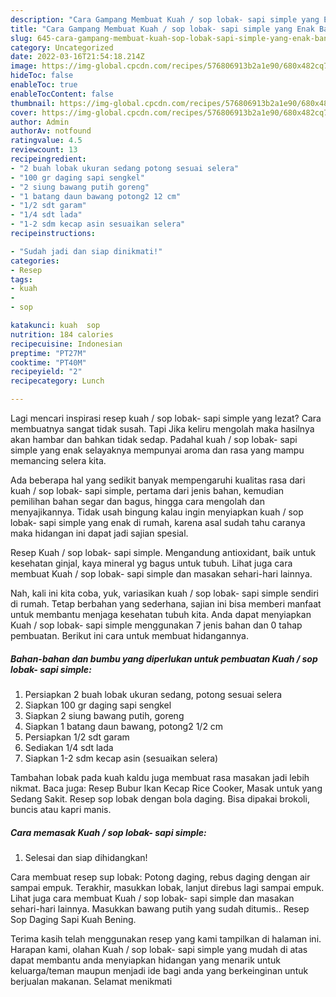 ```yaml
---
description: "Cara Gampang Membuat Kuah / sop lobak- sapi simple yang Enak Banget, Buat Buka Puasa Lezat"
title: "Cara Gampang Membuat Kuah / sop lobak- sapi simple yang Enak Banget, Buat Buka Puasa Lezat"
slug: 645-cara-gampang-membuat-kuah-sop-lobak-sapi-simple-yang-enak-banget-buat-buka-puasa-lezat
category: Uncategorized
date: 2022-03-16T21:54:18.214Z
image: https://img-global.cpcdn.com/recipes/576806913b2a1e90/680x482cq70/kuah-sop-lobak-sapi-simple-foto-resep-utama.jpg
hideToc: false
enableToc: true
enableTocContent: false
thumbnail: https://img-global.cpcdn.com/recipes/576806913b2a1e90/680x482cq70/kuah-sop-lobak-sapi-simple-foto-resep-utama.jpg
cover: https://img-global.cpcdn.com/recipes/576806913b2a1e90/680x482cq70/kuah-sop-lobak-sapi-simple-foto-resep-utama.jpg
author: Admin
authorAv: notfound
ratingvalue: 4.5
reviewcount: 13
recipeingredient:
- "2 buah lobak ukuran sedang potong sesuai selera"
- "100 gr daging sapi sengkel"
- "2 siung bawang putih goreng"
- "1 batang daun bawang potong2 12 cm"
- "1/2 sdt garam"
- "1/4 sdt lada"
- "1-2 sdm kecap asin sesuaikan selera"
recipeinstructions:

- "Sudah jadi dan siap dinikmati!"
categories:
- Resep
tags:
- kuah
- 
- sop

katakunci: kuah  sop 
nutrition: 184 calories
recipecuisine: Indonesian
preptime: "PT27M"
cooktime: "PT40M"
recipeyield: "2"
recipecategory: Lunch

---
```



Lagi mencari inspirasi resep kuah / sop lobak- sapi simple yang lezat? Cara membuatnya sangat tidak susah. Tapi Jika keliru mengolah maka hasilnya akan hambar dan bahkan tidak sedap. Padahal kuah / sop lobak- sapi simple yang enak selayaknya mempunyai aroma dan rasa yang mampu memancing selera kita.


Ada beberapa hal yang sedikit banyak mempengaruhi kualitas rasa dari kuah / sop lobak- sapi simple, pertama dari jenis bahan, kemudian pemilihan bahan segar dan bagus, hingga cara mengolah dan menyajikannya. Tidak usah bingung kalau ingin menyiapkan kuah / sop lobak- sapi simple yang enak di rumah, karena asal sudah tahu caranya maka hidangan ini dapat jadi sajian spesial.

Resep Kuah / sop lobak- sapi simple. Mengandung antioxidant, baik untuk kesehatan ginjal, kaya mineral yg bagus untuk tubuh. Lihat juga cara membuat Kuah / sop lobak- sapi simple dan masakan sehari-hari lainnya.


Nah, kali ini kita coba, yuk, variasikan kuah / sop lobak- sapi simple sendiri di rumah. Tetap berbahan yang sederhana, sajian ini bisa memberi manfaat untuk membantu menjaga kesehatan tubuh kita. Anda dapat menyiapkan Kuah / sop lobak- sapi simple menggunakan 7 jenis bahan dan 0 tahap pembuatan. Berikut ini cara untuk membuat hidangannya.

<!--inarticleads1-->

##### Bahan-bahan dan bumbu yang diperlukan untuk pembuatan Kuah / sop lobak- sapi simple:

1. Persiapkan 2 buah lobak ukuran sedang, potong sesuai selera
1. Siapkan 100 gr daging sapi sengkel
1. Siapkan 2 siung bawang putih, goreng
1. Siapkan 1 batang daun bawang, potong2 1/2 cm
1. Persiapkan 1/2 sdt garam
1. Sediakan 1/4 sdt lada
1. Siapkan 1-2 sdm kecap asin (sesuaikan selera)


Tambahan lobak pada kuah kaldu juga membuat rasa masakan jadi lebih nikmat. Baca juga: Resep Bubur Ikan Kecap Rice Cooker, Masak untuk yang Sedang Sakit. Resep sop lobak dengan bola daging. Bisa dipakai brokoli, buncis atau kapri manis. 

<!--inarticleads2-->

##### Cara memasak Kuah / sop lobak- sapi simple:


1. Selesai dan siap dihidangkan!

Cara membuat resep sup lobak: Potong daging, rebus daging dengan air sampai empuk. Terakhir, masukkan lobak, lanjut direbus lagi sampai empuk. Lihat juga cara membuat Kuah / sop lobak- sapi simple dan masakan sehari-hari lainnya. Masukkan bawang putih yang sudah ditumis.. Resep Sop Daging Sapi Kuah Bening. 

Terima kasih telah menggunakan resep yang kami tampilkan di halaman ini. Harapan kami, olahan Kuah / sop lobak- sapi simple yang mudah di atas dapat membantu anda menyiapkan hidangan yang menarik untuk keluarga/teman maupun menjadi ide bagi anda yang berkeinginan untuk berjualan makanan. Selamat menikmati
